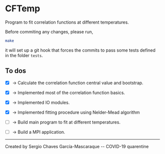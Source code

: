 # CFTemp

Program to fit correlation functions at different temperatures.

Before commiting any changes, please run,
```bash
make 
```
it will set up a git hook that forces the commits to pass some 
tests defined in the folder `tests`.


## To dos

- [x] -> Calculate the correlation function central value and
  bootstrap.
- [x] -> Implemented most of the correlation function basics.
- [x] -> Implemented IO modules.
- [x] -> Implemented fitting procedure using Nelder-Mead algorithm
- [ ] -> Build main program to fit at different temperatures.
- [ ] -> Build a MPI application.


---
Created by Sergio Chaves García-Mascaraque -- COVID-19 quarentine
